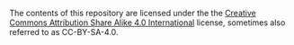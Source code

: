 The contents of this repository are licensed under the
the [Creative Commons Attribution Share Alike 4.0 International](
https://creativecommons.org/licenses/by-sa/4.0/) license,
sometimes also referred to as CC-BY-SA-4.0.

